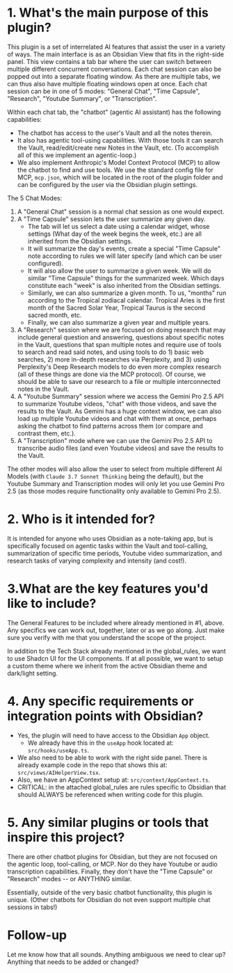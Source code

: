 # 1. What's the main purpose of this plugin?

This plugin is a set of interrelated AI features that assist the user in a variety of ways. The main interface is as an Obsidian View that fits in the right-side panel. This view contains a tab bar where the user can switch between multiple different concurrent conversations. Each chat session can also be popped out into a separate floating window. As there are multiple tabs, we can thus also have multiple floating windows open at once. Each chat session can be in one of 5 modes: "General Chat", "Time Capsule", "Research", "Youtube Summary", or "Transcription".

Within each chat tab, the "chatbot" (agentic AI assistant) has the following capabilities:

-   The chatbot has access to the user's Vault and all the notes therein.
-   It also has agentic tool-using capabilities. With those tools it can search the Vault, read/edit/create new Notes in the Vault, etc. (To accomplish all of this we implement an agentic-loop.)
-   We also implement Anthropic's Model Context Protocol (MCP) to allow the chatbot to find and use tools. We use the standard config file for MCP, `mcp.json`, which will be located in the root of the plugin folder and can be configured by the user via the Obsidian plugin settings.

The 5 Chat Modes:

1. A "General Chat" session is a normal chat session as one would expect.
2. A "Time Capsule" session lets the user summarize any given day.
    - The tab will let us select a date using a calendar widget, whose settings (What day of the week begins the week, etc.) are all inherited from the Obsidian settings.
    - It will summarize the day's events, create a special "Time Capsule" note according to rules we will later specify (and which can be user configured).
    - It will also allow the user to summarize a given week. We will do similar "Time Capsule" things for the summarized week. Which days constitute each "week" is also inherited from the Obsidian settings.
    - Similarly, we can also summarize a given month. To us, "months" run according to the Tropical zodiacal calendar. Tropical Aries is the first month of the Sacred Solar Year, Tropical Taurus is the second sacred month, etc.
    - Finally, we can also summarize a given year and multiple years.
3. A "Research" session where we are focused on doing research that may include general question and answering, questions about specific notes in the Vault, questions that span multiple notes and require use of tools to search and read said notes, and using tools to do 1) basic web searches, 2) more in-depth researches via Perplexity, and 3) using Perplexity's Deep Research models to do even more complex research (all of these things are done via the MCP protocol). Of course, we should be able to save our research to a file or multiple interconnected notes in the Vault.
4. A "Youtube Summary" session where we access the Gemini Pro 2.5 API to summarize Youtube videos, "chat" with those videos, and save the results to the Vault. As Gemini has a huge context window, we can also load up multiple Youtube videos and chat with them at once, perhaps asking the chatbot to find patterns across them (or compare and contrast them, etc.).
5. A "Transcription" mode where we can use the Gemini Pro 2.5 API to transcribe audio files (and even Youtube videos) and save the results to the Vault.

The other modes will also allow the user to select from multiple different AI Models (with `Claude 3.7 Sonnet Thinking` being the default), but the Youtube Summary and Transcription modes will only let you use Gemini Pro 2.5 (as those modes require functionality only available to Gemini Pro 2.5).

# 2. Who is it intended for?

It is intended for anyone who uses Obsidian as a note-taking app, but is specifically focused on agentic tasks within the Vault and tool-calling, summarization of specific time periods, Youtube video summarization, and research tasks of varying complexity and intensity (and cost!).

# 3.What are the key features you'd like to include?

The General Features to be included where already mentioned in #1, above. Any specifics we can work out, together, later or as we go along. Just make sure you verify with me that you understand the scope of the project.

In addition to the Tech Stack already mentioned in the global_rules, we want to use Shadcn UI for the UI components. If at all possible, we want to setup a custom theme where we inherit from the active Obsidian theme and dark/light setting.

# 4. Any specific requirements or integration points with Obsidian?

-   Yes, the plugin will need to have access to the Obsidian `App` object.
    -   We already have this in the `useApp` hook located at: `src/hooks/useApp.ts`.
-   We also need to be able to work with the right side panel. There is already example code in the repo that shows this at: `src/views/AIHelperView.tsx`.
-   Also, we have an AppContext setup at: `src/context/AppContext.ts`.
-   CRITICAL: in the attached global_rules are rules specific to Obsidian that should ALWAYS be referenced when writing code for this plugin.

# 5. Any similar plugins or tools that inspire this project?

There are other chatbot plugins for Obsidian, but they are not focused on the agentic loop, tool-calling, or MCP. Nor do they have Youtube or audio transcription capabilities. Finally, they don't have the "Time Capsule" or "Research" modes -- or ANYTHING similar.

Essentially, outside of the very basic chatbot functionality, this plugin is unique. (Other chatbots for Obsidian do not even support multiple chat sessions in tabs!)

# Follow-up

Let me know how that all sounds. Anything ambiguous we need to clear up? Anything that needs to be added or changed?
